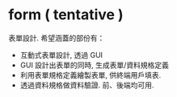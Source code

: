 # form ( tentative )

表單設計. 希望涵蓋的部份有：

 * 互動式表單設計, 透過 GUI
 * GUI 設計出表單的同時, 生成表單/資料規格定義
 * 利用表單規格定義繪製表單, 供終端用戶填表.
 * 透過資料規格做資料驗證. 前、後端均可用.

